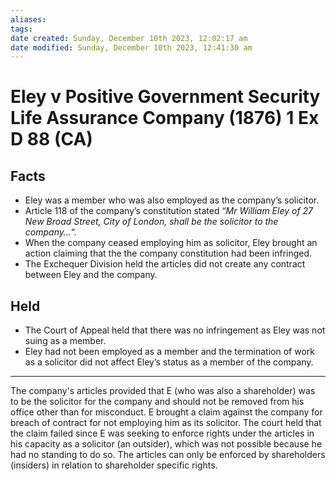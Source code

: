 ```yaml
---
aliases: 
tags: 
date created: Sunday, December 10th 2023, 12:02:17 am
date modified: Sunday, December 10th 2023, 12:41:30 am
---
```


# Eley v Positive Government Security Life Assurance Company (1876) 1 Ex D 88 (CA)

## Facts

- Eley was a member who was also employed as the company’s solicitor.
- Article 118 of the company’s constitution stated “_Mr William Eley of 27 New Broad Street, City of London, shall be the solicitor to the company…_“.
- When the company ceased employing him as solicitor, Eley brought an action claiming that the the company constitution had been infringed.
- The Exchequer Division held the articles did not create any contract between Eley and the company.

## Held

- The Court of Appeal held that there was no infringement as Eley was not suing as a member.
- Eley had not been employed as a member and the termination of work as a solicitor did not affect Eley’s status as a member of the company.

---

The company's articles provided that E (who was also a shareholder) was to be the solicitor for the company and should not be removed from his office other than for misconduct. E brought a claim against the company for breach of contract for not employing him as its solicitor. The court held that the claim failed since E was seeking to enforce rights under the articles in his capacity as a solicitor (an outsider), which was not possible because he had no standing to do so. The articles can only be enforced by shareholders (insiders) in relation to shareholder specific rights.
